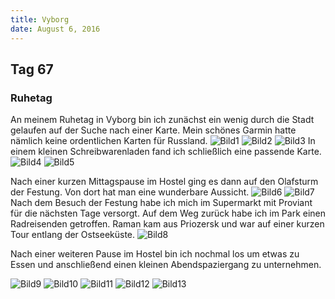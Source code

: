 ```yaml
---
title: Vyborg
date: August 6, 2016
---
```


Tag 67
-----
### Ruhetag
An meinem Ruhetag in Vyborg bin ich zunächst ein wenig durch die Stadt gelaufen auf der Suche nach einer Karte.
Mein schönes Garmin hatte nämlich keine ordentlichen Karten für Russland.
![Bild1](../images/tag67_1.jpg)
![Bild2](../images/tag67_2.jpg)
![Bild3](../images/tag67_3.jpg)
In einem kleinen Schreibwarenladen fand ich schließlich eine passende Karte.
![Bild4](../images/tag67_4.jpg)
![Bild5](../images/tag67_5.jpg)

Nach einer kurzen Mittagspause im Hostel ging es dann auf den Olafsturm der Festung.
Von dort hat man eine wunderbare Aussicht.
![Bild6](../images/tag67_6.jpg)
![Bild7](../images/tag67_7.jpg)
Nach dem Besuch der Festung habe ich mich im Supermarkt mit Proviant für die nächsten Tage versorgt.
Auf dem Weg zurück habe ich im Park einen Radreisenden getroffen.
Raman kam aus Priozersk und war auf einer kurzen Tour entlang der Ostseeküste.
![Bild8](../images/tag67_8.jpg)

Nach einer weiteren Pause im Hostel bin ich nochmal los um etwas zu Essen und anschließend einen kleinen Abendspaziergang zu unternehmen.

![Bild9](../images/tag67_9.jpg)
![Bild10](../images/tag67_10.jpg)
![Bild11](../images/tag67_11.jpg)
![Bild12](../images/tag67_12.jpg)
![Bild13](../images/tag67_13.jpg)
